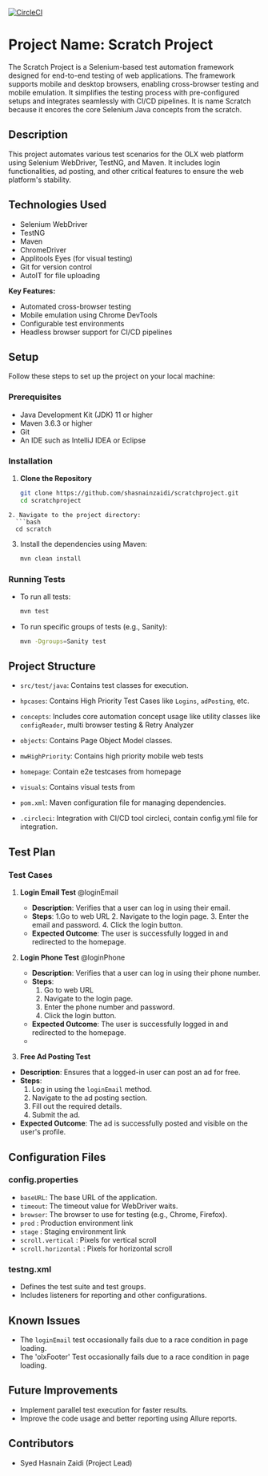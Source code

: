 [![CircleCI](https://circleci.com/gh/shasnainzaidi/scratchproject.svg?style=shield)](https://circleci.com/gh/shasnainzaidi/scratchproject)

# Project Name: Scratch Project
The Scratch Project is a Selenium-based test automation framework designed for end-to-end testing of web applications. The framework supports mobile and desktop browsers, enabling cross-browser testing and mobile emulation. It simplifies the testing process with pre-configured setups and integrates seamlessly with CI/CD pipelines. It is name Scratch because it encores the core Selenium Java concepts from the scratch.

## Description
This project automates various test scenarios for the OLX web platform using Selenium WebDriver, TestNG, and Maven. It includes login functionalities, ad posting, and other critical features to ensure the web platform's stability.

## Technologies Used
- Selenium WebDriver
- TestNG
- Maven
- ChromeDriver
- Applitools Eyes (for visual testing)
- Git for version control
- AutoIT for file uploading

**Key Features:**
- Automated cross-browser testing
- Mobile emulation using Chrome DevTools
- Configurable test environments
- Headless browser support for CI/CD pipelines

## Setup
Follow these steps to set up the project on your local machine:

### Prerequisites
- Java Development Kit (JDK) 11 or higher
- Maven 3.6.3 or higher
- Git
- An IDE such as IntelliJ IDEA or Eclipse

### Installation

1. **Clone the Repository**
   ```bash
   git clone https://github.com/shasnainzaidi/scratchproject.git
   cd scratchproject
 ```
2. Navigate to the project directory:
   ```bash
   cd scratch
   ```
3. Install the dependencies using Maven:
   ```bash
   mvn clean install
   ```

### Running Tests
- To run all tests:
  ```bash
  mvn test
  ```
- To run specific groups of tests (e.g., Sanity):
  ```bash
  mvn -Dgroups=Sanity test
  ```
## Project Structure
 - `src/test/java`: Contains test classes for execution.
  - `hpcases`: Contains High Priority Test Cases like `Logins`, `adPosting`, etc.
  - `concepts`: Includes core automation concept usage like utility classes like `configReader`, multi browser testing & Retry Analyzer
  - `objects`: Contains Page Object Model classes.
  - `mwHighPriority`: Contains high priority mobile web tests
  - `homepage`: Contain e2e testcases from homepage
  - `visuals`: Contains visual tests from 

- `pom.xml`: Maven configuration file for managing dependencies.
- `.circleci`: Integration with CI/CD tool circleci, contain config.yml file for integration.

## Test Plan

### Test Cases
1. **Login Email Test** @loginEmail
   - **Description**: Verifies that a user can log in using their email.
   - **Steps**:
     1.Go to web URL
     2. Navigate to the login page.
     3. Enter the email and password.
     4. Click the login button.
   - **Expected Outcome**: The user is successfully logged in and redirected to the homepage.

2. **Login Phone Test** @loginPhone
   - **Description**: Verifies that a user can log in using their phone number.
   - **Steps**:
     1. Go to web URL
     2. Navigate to the login page.
     3. Enter the phone number and password.
     4. Click the login button.
   - **Expected Outcome**: The user is successfully logged in and redirected to the homepage.
   - 
3.  **Free Ad Posting Test**
   - **Description**: Ensures that a logged-in user can post an ad for free.
   - **Steps**:
     1. Log in using the `loginEmail` method.
     2. Navigate to the ad posting section.
     3. Fill out the required details.
     4. Submit the ad.
   - **Expected Outcome**: The ad is successfully posted and visible on the user's profile.

## Configuration Files

### config.properties
- `baseURL`: The base URL of the application.
- `timeout`: The timeout value for WebDriver waits.
- `browser`: The browser to use for testing (e.g., Chrome, Firefox).
- `prod`   : Production environment link
- `stage`  : Staging environment link
- `scroll.vertical` : Pixels for vertical scroll
- `scroll.horizontal` : Pixels for horizontal scroll

### testng.xml
- Defines the test suite and test groups.
- Includes listeners for reporting and other configurations.

## Known Issues
- The `loginEmail` test occasionally fails due to a race condition in page loading.
- The 'olxFooter' Test occasionally fails due to a race condition in page loading.

## Future Improvements
- Implement parallel test execution for faster results.
- Improve the code usage and better reporting using Allure reports.

## Contributors
- Syed Hasnain Zaidi (Project Lead)
